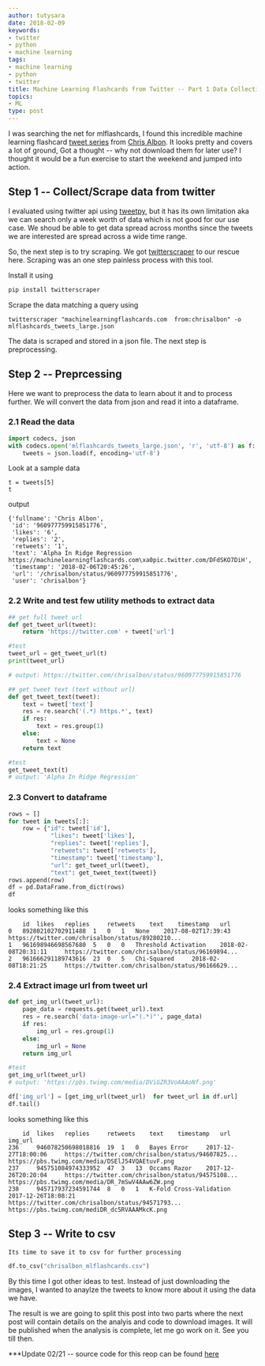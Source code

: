```yaml
---
author: tutysara
date: 2018-02-09
keywords:
- twitter
- python
- machine learning
tags:
- machine learning
- python
- twitter
title: Machine Learning Flashcards from Twitter -- Part 1 Data Collection and Preprocessing
topics:
- ML
type: post
---
```


I was searching the net for mlflashcards, I found this incredible machine learning flashcard [tweet series](https://twitter.com/search?q=machinelearningflashcards.com%20and%20chrisalbon%20&src=typd) from [Chris Albon](https://twitter.com/chrisalbon).
It looks pretty and covers a lot of ground, Got a thought -- why not download them for later use?
I thought it would be a fun exercise to start the weekend and jumped into action.

## Step 1 -- Collect/Scrape data from twitter
I evaluated using twitter api using [tweetpy](https://github.com/tweepy/tweepy), but it has its own limitation aka we can search only a week worth of data which is not good for our use case.
We shoud be able to get data spread across months since the tweets we are interested are spread across a wide time range.

So, the next step is to try scraping. We got [twitterscraper](https://github.com/taspinar/twitterscraper) to our rescue here. 
Scraping was an one step painless process with this tool.

Install it using
```bash
pip install twitterscraper
```

Scrape the data matching a query using

	twitterscraper "machinelearningflashcards.com  from:chrisalbon" -o mlflashcards_tweets_large.json

The data is scraped and stored in a json file. The next step is preprocessing.

## Step 2 -- Preprcessing
	
Here we want to preprocess the data to learn about it and to process further. We will convert the data from json and read it into a dataframe.

### 2.1 Read the data
```python
import codecs, json
with codecs.open('mlflashcards_tweets_large.json', 'r', 'utf-8') as f:
	tweets = json.load(f, encoding='utf-8')
```
Look at a sample data

	t = tweets[5]
	t

output

	{'fullname': 'Chris Albon',
	 'id': '960977759915851776',
	 'likes': '6',
	 'replies': '2',
	 'retweets': '1',
	 'text': 'Alpha In Ridge Regression https://machinelearningflashcards.com\xa0pic.twitter.com/DFdSKO7DiH',
	 'timestamp': '2018-02-06T20:45:26',
	 'url': '/chrisalbon/status/960977759915851776',
	 'user': 'chrisalbon'}

###	2.2 Write and test few utility methods to extract data
```python
## get full tweet url
def get_tweet_url(tweet):
	return 'https://twitter.com' + tweet['url']

#test
tweet_url = get_tweet_url(t)
print(tweet_url)

# output: https://twitter.com/chrisalbon/status/960977759915851776

## get tweet text (text without url)
def get_tweet_text(tweet):
    text = tweet['text']
    res = re.search('(.*) https.*', text)
    if res:
        text = res.group(1)
    else:
        text = None
    return text

#test
get_tweet_text(t)
# output: 'Alpha In Ridge Regression'
```
###	2.3 Convert to dataframe
```python
rows = []
for tweet in tweets[:]:
    row = {"id": tweet['id'],
            "likes": tweet['likes'],
            "replies": tweet['replies'],
            "retweets": tweet['retweets'],
            "timestamp": tweet['timestamp'],
            "url": get_tweet_url(tweet),
            "text": get_tweet_text(tweet)}
rows.append(row)
df = pd.DataFrame.from_dict(rows)
df
```
looks something like this

	 	id 	likes 	replies 	retweets 	text 	timestamp 	url
	0 	892802102702911488 	1 	0 	1 	None 	2017-08-02T17:39:43 	https://twitter.com/chrisalbon/status/89280210...
	1 	961698946698567680 	5 	0 	0 	Threshold Activation 	2018-02-08T20:31:11 	https://twitter.com/chrisalbon/status/96169894...
	2 	961666291189743616 	23 	0 	5 	Chi-Squared 	2018-02-08T18:21:25 	https://twitter.com/chrisalbon/status/96166629...

###	2.4 Extract image url from tweet url
```python
def get_img_url(tweet_url):
    page_data = requests.get(tweet_url).text
    res = re.search('data-image-url="(.*)"', page_data)
    if res:
        img_url = res.group(1)
    else:
        img_url = None
    return img_url

#test
get_img_url(tweet_url)
# output: 'https://pbs.twimg.com/media/DViGZR3VoAAAoNf.png'

df['img_url'] = [get_img_url(tweet_url)  for tweet_url in df.url]
df.tail()
```
looks something like this

	 	id 	likes 	replies 	retweets 	text 	timestamp 	url 	img_url
	236 	946078250698018816 	19 	1 	0 	Bayes Error 	2017-12-27T18:00:06 	https://twitter.com/chrisalbon/status/94607825... 	https://pbs.twimg.com/media/DSElJ54VQAEtuvF.png
	237 	945751084974333952 	47 	3 	13 	Occams Razor 	2017-12-26T20:20:04 	https://twitter.com/chrisalbon/status/94575108... 	https://pbs.twimg.com/media/DR_7mSwV4AAw6ZW.png
	238 	945717937234591744 	8 	0 	1 	K-Fold Cross-Validation 	2017-12-26T18:08:21 	https://twitter.com/chrisalbon/status/94571793... 	https://pbs.twimg.com/mediDR_dc5RVAAAMkcK.png

## Step 3 -- Write to csv
	Its time to save it to csv for further processing
```python
df.to_csv("chrisalbon_mlflashcards.csv")
```

By this time I got other ideas to test. Instead of just downloading the images, I wanted to anaylze the tweets to know more about it using the data we have. 

The result is we are going to split this post into two parts where the next post will contain details on the analyis and code to download images. It will be published when the analysis is complete, let me go work on it. See you till then.

***Update 02/21 -- source code for this reop can be found [here](https://github.com/tutysara/chrisablon-mlflashcards)




